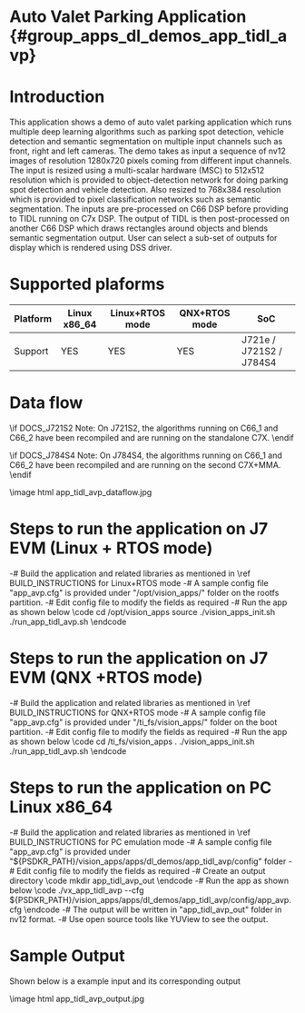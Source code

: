 # Auto Valet Parking Application {#group_apps_dl_demos_app_tidl_avp}

# Introduction

This application shows a demo of auto valet parking application which runs multiple deep learning algorithms such as parking spot detection, vehicle detection and semantic segmentation on multiple input channels such as front, right and left cameras. The demo takes as input a sequence of nv12 images of resolution 1280x720 pixels coming from different input channels. The input is resized using a multi-scalar hardware (MSC) to 512x512 resolution which is provided to object-detection network for doing parking spot detection and vehicle detection. Also resized to 768x384 resolution which is provided to pixel classification networks such as semantic segmentation. The inputs are pre-processed on C66 DSP before providing to TIDL running on C7x DSP. The output of TIDL is then post-processed on another C66 DSP which draws rectangles around objects and blends semantic segmentation output. User can select a sub-set of outputs for display which is rendered using DSS driver.


# Supported plaforms

Platform  | Linux x86_64 | Linux+RTOS mode | QNX+RTOS mode | SoC
----------|--------------|-----------------|---------------|----
Support   | YES          | YES             |  YES          | J721e / J721S2 / J784S4

# Data flow

\if DOCS_J721S2
Note: On J721S2, the algorithms running on C66_1 and C66_2 have been recompiled and are running on the standalone C7X.
\endif

\if DOCS_J784S4
Note: On J784S4, the algorithms running on C66_1 and C66_2 have been recompiled and are running on the second C7X+MMA.
\endif

\image html app_tidl_avp_dataflow.jpg

# Steps to run the application on J7 EVM (Linux + RTOS mode)

-# Build the application and related libraries as mentioned in \ref BUILD_INSTRUCTIONS for Linux+RTOS mode
-# A sample config file "app_avp.cfg" is provided under "/opt/vision_apps/" folder on the rootfs partition.
-# Edit config file to modify the fields as required
-# Run the app as shown below
   \code
   cd /opt/vision_apps
   source ./vision_apps_init.sh
   ./run_app_tidl_avp.sh
   \endcode

# Steps to run the application on J7 EVM (QNX +RTOS mode)

-# Build the application and related libraries as mentioned in \ref BUILD_INSTRUCTIONS for QNX+RTOS mode
-# A sample config file "app_avp.cfg" is provided under "/ti_fs/vision_apps/" folder on the boot partition.
-# Edit config file to modify the fields as required
-# Run the app as shown below
   \code
   cd /ti_fs/vision_apps
   . ./vision_apps_init.sh
   ./run_app_tidl_avp.sh
   \endcode

# Steps to run the application on PC Linux x86_64

-# Build the application and related libraries as mentioned in \ref BUILD_INSTRUCTIONS for PC emulation mode
-# A sample config file "app_avp.cfg" is provided under "${PSDKR_PATH}/vision_apps/apps/dl_demos/app_tidl_avp/config" folder
-# Edit config file to modify the fields as required
-# Create an output directory
   \code
   mkdir app_tidl_avp_out
   \endcode
-# Run the app as shown below
   \code
   ./vx_app_tidl_avp --cfg ${PSDKR_PATH}/vision_apps/apps/dl_demos/app_tidl_avp/config/app_avp.cfg
   \endcode
-# The output will be written in "app_tidl_avp_out" folder in nv12 format.
-# Use open source tools like YUView to see the output.

# Sample Output

Shown below is a example input and its corresponding output

\image html app_tidl_avp_output.jpg

